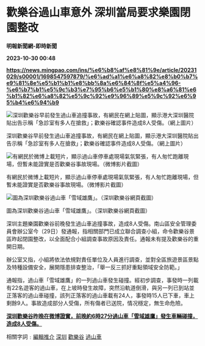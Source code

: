 # 歡樂谷過山車意外 深圳當局要求樂園閉園整改
**明報新聞網-即時新聞**

**2023-10-30 00:48**

**https://news.mingpao.com/ins/%e6%b8%af%e8%81%9e/article/20231029/s00001/1698547597879/%e6%ad%a1%e6%a8%82%e8%b0%b7%e9%81%8e%e5%b1%b1%e8%bb%8a%e6%84%8f%e5%a4%96-%e6%b7%b1%e5%9c%b3%e7%95%b6%e5%b1%80%e8%a6%81%e6%b1%82%e6%a8%82%e5%9c%92%e9%96%89%e5%9c%92%e6%95%b4%e6%94%b9**

![深圳歡樂谷早前發生過山車追撞事故，有網民在網上貼圖，顯示港大深圳醫院貼出告示稱「急診室有多人在搶救」；歡樂谷確認事件造成8人受傷。（網上圖片）](https://fs.mingpao.com/ins/20231029/s00001/bcaf01e795fbfc80e47a52e9e933e685.jpg)

深圳歡樂谷早前發生過山車追撞事故，有網民在網上貼圖，顯示港大深圳醫院貼出告示稱「急診室有多人在搶救」；歡樂谷確認事件造成8人受傷。（網上圖片）

![有網民於微博上載短片，顯示過山車停車處現場氣氛緊張，有人匆忙跑離現場，但暫未能證實是否歡樂谷事故現場。（微博影片截圖）](https://fs.mingpao.com/ins/20231029/s00001/bcac03e60b19885522d657710ca2c905.jpg)

有網民於微博上載短片，顯示過山車停車處現場氣氛緊張，有人匆忙跑離現場，但暫未能證實是否歡樂谷事故現場。（微博影片截圖）

![圖為深圳歡樂谷過山車「雪域雄鷹」。（深圳歡樂谷網頁截圖）](https://fs.mingpao.com/ins/20231029/s00001/bd3d6c28ee361727d1e4abc71d5e3300.jpg)

圖為深圳歡樂谷過山車「雪域雄鷹」。（深圳歡樂谷網頁截圖）

深圳主題樂園歡樂谷前晚發生過山車追撞事故，造成8人受傷。南山區安全管理委員會辦公室今（29日）發通報，指相關部門已成立聯合調查小組，命令歡樂谷景區昨起閉園整改，以全面配合小組調查事故原因及責任。通報未有提及歡樂谷的重開日期。

辦公室又指，小組將依法依規對責任單位及人員進行調查，並對全區旅遊景區景點及特種設備安全，展開隱患排查整治，「舉一反三抓好重點領域安全防範。」

通報指，過山車「雪域雄鷹」的一列過山車發生碰撞。經初步調查，事發時一列載有22名遊客的過山車，在上坡時發生故障，突然沿軌道倒滑，與另一列已到站並正落客的過山車碰撞，該列正落客的過山車載有24人，事發時15人已下車，車上剩餘9人。事故造成部分人受傷，所有傷者已送院，情况穩定，無生命危險。

**[深圳歡樂谷昨晚在微博證實，前晚約6時27分過山車「雪域雄鷹」發生車輛碰撞，造成8人受傷。](https://news.mingpao.com/pns/%E6%B8%AF%E8%81%9E/article/20231028/s00002/1698431726002/%E6%B7%B1%E5%9C%B3%E6%AD%A1%E6%A8%82%E8%B0%B7-%E9%81%8E%E5%B1%B1%E8%BB%8A%E8%BF%BD%E6%92%9E8%E5%82%B7)**

相關字詞﹕[編輯推介](https://news.mingpao.com/ins/%e6%b8%af%e8%81%9e/article/20231029/s00001/php/search2.php?pnssection=all&inssection=all&searchtype=A&keywords=%E7%B7%A8%E8%BC%AF%E6%8E%A8%E4%BB%8B) [深圳](https://news.mingpao.com/ins/%e6%b8%af%e8%81%9e/article/20231029/s00001/php/search2.php?pnssection=all&inssection=all&searchtype=A&keywords=%E6%B7%B1%E5%9C%B3) [歡樂谷](https://news.mingpao.com/ins/%e6%b8%af%e8%81%9e/article/20231029/s00001/php/search2.php?pnssection=all&inssection=all&searchtype=A&keywords=%E6%AD%A1%E6%A8%82%E8%B0%B7) [過山車](https://news.mingpao.com/ins/%e6%b8%af%e8%81%9e/article/20231029/s00001/php/search2.php?pnssection=all&inssection=all&searchtype=A&keywords=%E9%81%8E%E5%B1%B1%E8%BB%8A)